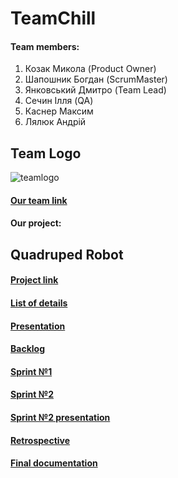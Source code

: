 #   TeamChill

#### Team members:

   1) Козак Микола (Product Owner)
   2) Шапошник Богдан (ScrumMaster)
   3) Янковський Дмитро (Team Lead)
   4) Сечин Ілля (QA)
   5) Каснер Максим
   6) Лялюк Андрій
    
## Team Logo

 ![teamlogo](https://user-images.githubusercontent.com/47568507/52844166-a63e9a80-310c-11e9-926f-c188f31485e6.jpg)

####   [Our team link](https://github.com/orgs/progbase/teams/team-chill) 

####  Our project:

##     Quadruped Robot

####  [Project link](https://github.com/orgs/progbase/projects/8)
####  [List of details](https://docs.google.com/spreadsheets/d/1k3c81QdA3LiKYz2QmPCBb-pNQtNbF1K70HmR1if5axk/edit?usp=sharing)
####  [Presentation](https://docs.google.com/presentation/d/1f_KVaQNKkFv0bcAar8zt5-yv105-SQocj1BVu4mv-hw/edit#slide=id.g4fb11449bd_0_46)
####  [Backlog](https://docs.google.com/spreadsheets/d/1Ny-xPChf-VtyrRTfPZE_ecSWgw-I6Ve6-dQP9J45IBU/edit?usp=sharing)
####  [Sprint №1](https://docs.google.com/document/d/1EJD-jHyHOKa5-Zi4KGN6JSKx_9jdWLyzlTl6XvBTV8o/edit?usp=sharing)
####  [Sprint №2](https://docs.google.com/document/d/1NJQq87FbMm89194gnImEUgT6hjDB_tZxRtpycBtCjXc/edit?usp=sharing)
####  [Sprint №2 presentation](https://docs.google.com/presentation/d/1Z3C6GPuwfjyrNBYU_x5BtJYPtIke0YcSn3GtU6JLnek/edit?usp=sharing)
####  [Retrospective](https://docs.google.com/spreadsheets/d/1fL3qHy0_3Il6eJRnfqdvc-Mx5pljp51RPMuJWDzYmz8/edit#gid=0)
####  [Final documentation]([Retrospective](https://docs.google.com/spreadsheets/d/1fL3qHy0_3Il6eJRnfqdvc-Mx5pljp51RPMuJWDzYmz8/edit#gid=0))

